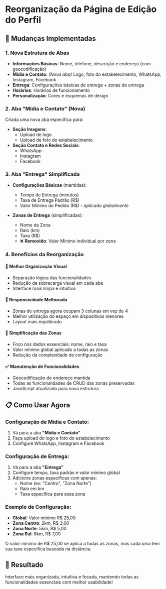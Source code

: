# Reorganização da Página de Edição do Perfil

## 🎯 Mudanças Implementadas

### 1. **Nova Estrutura de Abas**
- **Informações Básicas**: Nome, telefone, descrição e endereço (com geocodificação)
- **Mídia e Contato**: *(Nova aba)* Logo, foto do estabelecimento, WhatsApp, Instagram, Facebook
- **Entrega**: Configurações básicas de entrega + zonas de entrega
- **Horários**: Horários de funcionamento 
- **Personalização**: Cores e esquemas de design

### 2. **Aba "Mídia e Contato" (Nova)**
Criada uma nova aba específica para:
- **Seção Imagens**:
  - Upload de logo
  - Upload de foto do estabelecimento
- **Seção Contato e Redes Sociais**:
  - WhatsApp
  - Instagram
  - Facebook

### 3. **Aba "Entrega" Simplificada**
- **Configurações Básicas** (mantidas):
  - Tempo de Entrega (minutos)
  - Taxa de Entrega Padrão (R$)
  - Valor Mínimo do Pedido (R$) - *aplicado globalmente*

- **Zonas de Entrega** (simplificadas):
  - Nome da Zona
  - Raio (km)
  - Taxa (R$)
  - ❌ **Removido**: Valor Mínimo individual por zona

### 4. **Benefícios da Reorganização**

#### 🎨 **Melhor Organização Visual**
- Separação lógica das funcionalidades
- Redução da sobrecarga visual em cada aba
- Interface mais limpa e intuitiva

#### 📱 **Responsividade Melhorada**
- Zonas de entrega agora ocupam 3 colunas em vez de 4
- Melhor utilização do espaço em dispositivos menores
- Layout mais equilibrado

#### 🚀 **Simplificação das Zonas**
- Foco nos dados essenciais: nome, raio e taxa
- Valor mínimo global aplicado a todas as zonas
- Redução da complexidade de configuração

#### ✅ **Manutenção de Funcionalidades**
- Geocodificação de endereço mantida
- Todas as funcionalidades de CRUD das zonas preservadas
- JavaScript atualizado para nova estrutura

## 📋 **Como Usar Agora**

### Configuração de Mídia e Contato:
1. Vá para a aba **"Mídia e Contato"**
2. Faça upload do logo e foto do estabelecimento
3. Configure WhatsApp, Instagram e Facebook

### Configuração de Entrega:
1. Vá para a aba **"Entrega"**
2. Configure tempo, taxa padrão e valor mínimo global
3. Adicione zonas específicas com apenas:
   - Nome (ex: "Centro", "Zona Norte")
   - Raio em km
   - Taxa específica para essa zona

### Exemplo de Configuração:
- **Global**: Valor mínimo R$ 25,00
- **Zona Centro**: 2km, R$ 3,00
- **Zona Norte**: 5km, R$ 5,00  
- **Zona Sul**: 8km, R$ 7,00

O valor mínimo de R$ 25,00 se aplica a todas as zonas, mas cada uma tem sua taxa específica baseada na distância.

## 🎉 **Resultado**
Interface mais organizada, intuitiva e focada, mantendo todas as funcionalidades essenciais com melhor usabilidade!